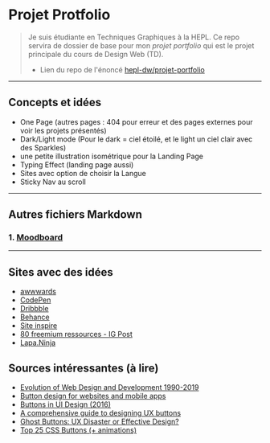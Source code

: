 # Projet Protfolio

> Je suis étudiante en Techniques Graphiques à la HEPL. Ce repo servira de dossier de base pour mon _projet portfolio_ qui est le projet principale du cours de Design Web (TD).
> * Lien du repo de l'énoncé [hepl-dw/projet-portfolio](https://github.com/hepl-dw/projet-portfolio)
***

## Concepts et idées

- One Page (autres pages : 404 pour erreur et des pages externes pour voir les projets présentés)
- Dark/Light mode (Pour le dark = ciel étoilé, et le light un ciel clair avec des Sparkles)
- une petite illustration isométrique pour la Landing Page
- Typing Effect (landing page aussi)
- Sites avec option de choisir la Langue
- Sticky Nav au scroll

***

## Autres fichiers Markdown
### 1. [Moodboard](./md/MOODBOARD.md)

***

## Sites avec des idées

- [awwwards](https://www.awwwards.com/)
- [CodePen](https://codepen.io/)
- [Dribbble](https://dribbble.com/)
- [Behance](https://www.behance.net/)
- [Site inspire](https://www.siteinspire.com/)
- [80 freemium ressources - IG Post](https://www.instagram.com/p/B-o8AYqAysN/?igshid=12dahniui9rw7)
- [Lapa.Ninja](https://www.lapa.ninja/)

## Sources intéressantes (à lire)

- [Evolution of Web Design and Development 1990-2019](https://redstapler.co/evolution-webdev-webdesign-1990-2019/)
- [Button design for websites and mobile apps](https://www.justinmind.com/blog/button-design-websites-mobile-apps/)
- [Buttons in UI Design (2016)](https://gigazine.net/gsc_news/en/20160728-button-ui-design/)
- [A comprehensive guide to designing UX buttons](https://www.invisionapp.com/inside-design/comprehensive-guide-designing-ux-buttons/)
- [Ghost Buttons: UX Disaster or Effective Design?](https://cxl.com/blog/ghost-buttons/)
- [Top 25 CSS Buttons (+ animations)](https://dev.to/webdeasy/top-20-css-buttons-animations-f41)
